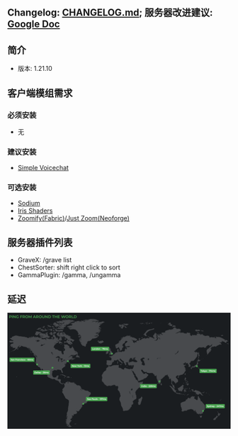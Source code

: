 ## Changelog: [CHANGELOG.md](CHANGELOG.md); 服务器改进建议: [Google Doc](https://docs.google.com/document/d/1GYTYjY-pX9j_UmXoymBcfKm7JLlMElCjqNa0_3GaF5g/edit?usp=sharing)

## 简介
- 版本: 1.21.10

## 客户端模组需求
### 必须安装
- 无

### 建议安装
- [Simple Voicechat](https://modrinth.com/plugin/simple-voice-chat/versions)

### 可选安装
- [Sodium](https://modrinth.com/mod/sodium/versions)
- [Iris Shaders](https://modrinth.com/mod/iris)
- [Zoomify(Fabric)](https://modrinth.com/mod/zoomify/versions?g=1.21.10&l=fabric)/[Just Zoom(Neoforge)](https://modrinth.com/mod/just-zoom/versions)

## 服务器插件列表
- GraveX: /grave list
- ChestSorter: shift right click to sort
- GammaPlugin: /gamma, /ungamma

## 延迟
<img src="ping.png" width="800">
<!-- ![ping from over the world](ping.png) -->
